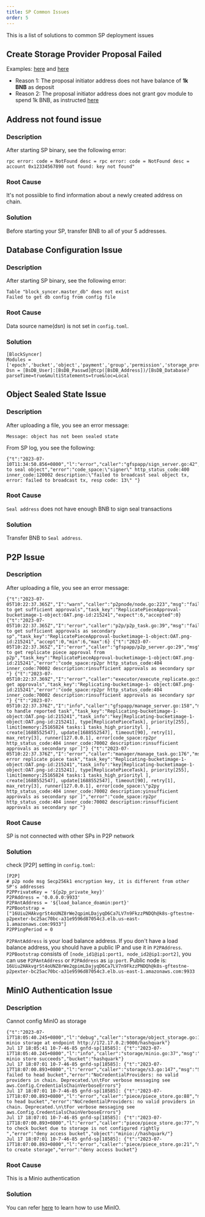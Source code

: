 ```yaml
---
title: SP Common Issues
order: 5
---
```


This is a list of solutions to common SP deployment issues

## Create Storage Provider Proposal Failed

Examples: [here](https://greenfieldscan.com/proposal/4) and [here](https://greenfieldscan.com/proposal/31)

* Reason 1: The proposal initiator address does not have balance of **1k BNB** as deposit
* Reason 2: The proposal initiator address does not grant gov module to spend 1k BNB, as instructed [here](https://docs.bnbchain.org/greenfield-docs/docs/guide/storage-provider/run-book/run-testnet-SP-node#1-authorization)

## Address not found issue

### Description

After starting SP binary, see the following error:

```shell
rpc error: code = NotFound desc = rpc error: code = NotFound desc = account 0x12334567890 not found: key not found"
```

### Root Cause

It's not possiible to find information about a newly created address on chain.

### Solution

Before starting your SP, transfer BNB to all of your 5 addresses.

## Database Configuration Issue

### Description

After starting SP binary, see the following error:

```shell
Table "block_syncer.master_db" does not exist
Failed to get db config from config file
```

### Root Cause

Data source name(dsn) is not set in `config.toml`.

### Solution

```shell
[BlockSyncer]
Modules = ['epoch','bucket','object','payment','group','permission','storage_provider','prefix_tree']
Dsn = [BsDB_User]:[BsDB_Passwd]@tcp([BsDB_Address])/[BsDB_Database?parseTime=true&multiStatements=true&loc=Local
```

## Object Sealed State Issue

### Description

After uploading a file, you see an error message:

```shell
Message: object has not been sealed state
```

From SP log, you see the following:

```shell
{"t":"2023-07-10T11:34:50.856+0800","l":"error","caller":"gfspapp/sign_server.go:42","msg":"failed to seal object","error":"code_space:\"signer\" http_status_code:400 inner_code:120002 description:\"failed to broadcast seal object tx, error: failed to broadcast tx, resp code: 13\" "}
```

### Root Cause

`Seal address` does not have enough BNB to sign seal transactions

### Solution

Transfer BNB to `Seal address`.

## P2P Issue

### Description

After uploading a file, you see an error message:

```shell
{"t":"2023-07-05T10:22:37.365Z","I":"warn","caller":"p2pnode/node.go:223","msg":"failed to get sufficient approvals","task_key":"ReplicatePieceApproval-bucketimage-1-object:OAT.png-id:215241","expect":6,"accepted":0} {"t":"2023-07-05T10:22:37.365Z","I":"error","caller":"p2p/p2p_task.go:39","msg":"failed to get sufficient approvals as secondary sp","task_key":"ReplicatePieceApproval-bucketimage-1-object:OAT.png-id:215241","accept":0,"min":6,"max":6} {"t":"2023-07-05T10:22:37.365Z","I":"error","caller":"gfspapp/p2p_server.go:29","msg":"failed to get replicate piece approval from p2p","task_key":"ReplicatePieceApproval-bucketimage-1-object:OAT.png-id:215241","error":"code_space:rp2pr http_status_code:404 inner_code:70002 description:rinsufficient approvals as secondary spr "} {"t":"2023-07-05T10:22:37.369Z","I":"error","caller":"executor/execute_replicate.go:58","msg":"failed get approvals","task_key":"Replicating-bucketimage-1- object:OAT.png-id:215241","error":"code_space:rp2pr http_status_code:404 inner_code:70002 description:rinsufficient approvals as secondary spr "} {"t":"2023-07-05T10:22:37.376Z","I":"info","caller":"gfspapp/manage_server.go:158","msg":"begin to handle reported task","task_key":"Replicating-bucketimage-1-object:OAT.png-id:215241","task_info":"key[Replicating-bucketimage-1-object:OAT.png-id:215241], type[ReplicatePieceTask], priority[255], limit[memory:25165824 tasks:1 tasks_high_priorityl ], create[1688552547], update[1688552547], timeout[90], retry[1], max_retry[3], runner[127.0.0.1], error[code_space:rp2pr http_status_code:404 inner_code:70002 description:rinsufficient approvals as secondary spr ]"} {"t":"2023-07-05T10:22:37.376Z","I":"error","caller":"manager/manage_task.go:176","msg":"handler error replicate piece task","task_key":"Replicating-bucketimage-1-object:OAT.png-id:215241","task_info":"key[Replicating-bucketimage-1-object:OAT.png-id:215241], type[ReplicatePieceTask], priority[255], limit[memory:25165824 tasks:1 tasks_high_priorityl ], create[1688552547], update[1688552547], timeout[90], retry[1], max_retry[3], runner[127.0.0.1], error[code_space:\"p2py http_status_code:404 inner_code:70002 description:yinsufficient approvals as secondary spr ]","error":"code_space:rp2pr http_status_code:404 inner_code:70002 description:rinsufficient approvals as secondary spr "}

```

### Root Cause

SP is not connected with other SPs in P2P network

### Solution

check [P2P] setting in `config.toml`:

```shell
[P2P]
# p2p node msg Secp256k1 encryption key, it is different from other SP's addresses
P2PPrivateKey = '${p2p_private_key}'
P2PAddress = '0.0.0.0:9933'
P2PAntAddress = '${load_balance_doamin:port}'
P2PBootstrap = ["16Uiu2HAkvgrSt4oUNZ8rWe2qpimLDajyqD6Ca7LV7n9FkzzPNDQh@k8s-gftestne-p2pexter-bc25ac70bc-a31e9596d87054c3.elb.us-east-1.amazonaws.com:9933"]
P2PPingPeriod = 0
```

`P2PAntAddress` is your load balance address. If you don't have a load balance address, you should have a public IP and use it in `P2PAddress`.
`P2PBootstrap` consists of `[node_id1@ip1:port1, node_id2@ip1:port2]`, you can use `P2PAntAddress` or `P2PAddress` as `ip:port`. Public node is: `16Uiu2HAkvgrSt4oUNZ8rWe2qpimLDajyqD6Ca7LV7n9FkzzPNDQh@k8s-gftestne-p2pexter-bc25ac70bc-a31e9596d87054c3.elb.us-east-1.amazonaws.com:9933`

## MinIO Authentication Issue

### Description

Cannot config MinIO as storage

```shell
{"t":"2023-07-17T18:05:40.245+0800","l":"debug","caller":"storage/object_storage.go:15","msg":"created minio storage at endpoint http://172.17.0.2:9000/hashquark"}
Jul 17 18:05:41 10-7-46-85 gnfd-sp[18585]: {"t":"2023-07-17T18:05:40.245+0800","l":"info","caller":"storage/minio.go:37","msg":"new minio store succeeds","bucket":"hashquark"}
Jul 17 18:07:01 10-7-46-85 gnfd-sp[18585]: {"t":"2023-07-17T18:07:00.893+0800","l":"error","caller":"storage/s3.go:147","msg":"S3 failed to head bucket","error":"NoCredentialProviders: no valid providers in chain. Deprecated.\n\tFor verbose messaging see aws.Config.CredentialsChainVerboseErrors"}
Jul 17 18:07:01 10-7-46-85 gnfd-sp[18585]: {"t":"2023-07-17T18:07:00.893+0800","l":"error","caller":"piece/piece_store.go:88","msg":"failed to head bucket","error":"NoCredentialProviders: no valid providers in chain. Deprecated.\n\tFor verbose messaging see aws.Config.CredentialsChainVerboseErrors"}
Jul 17 18:07:01 10-7-46-85 gnfd-sp[18585]: {"t":"2023-07-17T18:07:00.893+0800","l":"error","caller":"piece/piece_store.go:77","msg":"failed to check bucket due to storage is not configured rightly ","error":"deny access bucket","object":"minio://hashquark/"}
Jul 17 18:07:01 10-7-46-85 gnfd-sp[18585]: {"t":"2023-07-17T18:07:00.893+0800","l":"error","caller":"piece/piece_store.go:21","msg":"failed to create storage","error":"deny access bucket"}
```

### Root Cause

This is a Minio authentication

### Solution

You can refer [here](./piece-store.md#minio) to learn how to use MinIO.
